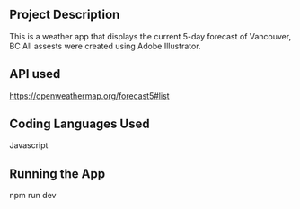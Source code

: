 ## Project Description

This is a weather app that displays the current 5-day forecast of Vancouver, BC
All assests were created using Adobe Illustrator.

## API used
https://openweathermap.org/forecast5#list

## Coding Languages Used
Javascript

## Running the App
npm run dev